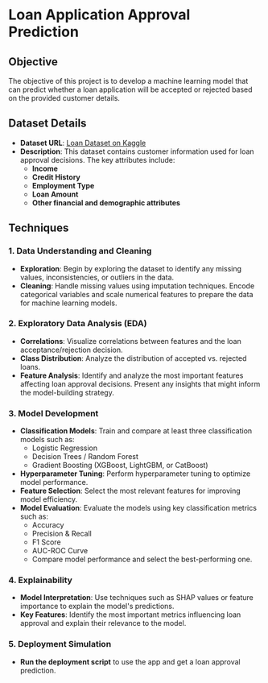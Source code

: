 # Loan Application Approval Prediction

## Objective
The objective of this project is to develop a machine learning model that can predict whether a loan application will be accepted or rejected based on the provided customer details.

## Dataset Details

- **Dataset URL**: [Loan Dataset on Kaggle](https://www.kaggle.com/datasets/abhishek14398/loan-dataset/data)
- **Description**: This dataset contains customer information used for loan approval decisions. The key attributes include:
  - **Income**
  - **Credit History**
  - **Employment Type**
  - **Loan Amount**
  - **Other financial and demographic attributes**

## Techniques

### 1. Data Understanding and Cleaning
- **Exploration**: Begin by exploring the dataset to identify any missing values, inconsistencies, or outliers in the data.
- **Cleaning**: Handle missing values using imputation techniques. Encode categorical variables and scale numerical features to prepare the data for machine learning models.

### 2. Exploratory Data Analysis (EDA)
- **Correlations**: Visualize correlations between features and the loan acceptance/rejection decision.
- **Class Distribution**: Analyze the distribution of accepted vs. rejected loans.
- **Feature Analysis**: Identify and analyze the most important features affecting loan approval decisions. Present any insights that might inform the model-building strategy.

### 3. Model Development
- **Classification Models**: Train and compare at least three classification models such as:
  - Logistic Regression
  - Decision Trees / Random Forest
  - Gradient Boosting (XGBoost, LightGBM, or CatBoost)
- **Hyperparameter Tuning**: Perform hyperparameter tuning to optimize model performance.
- **Feature Selection**: Select the most relevant features for improving model efficiency.
- **Model Evaluation**: Evaluate the models using key classification metrics such as:
  - Accuracy
  - Precision & Recall
  - F1 Score
  - AUC-ROC Curve
  - Compare model performance and select the best-performing one.

### 4. Explainability
- **Model Interpretation**: Use techniques such as SHAP values or feature importance to explain the model's predictions.
- **Key Features**: Identify the most important metrics influencing loan approval and explain their relevance to the model.

### 5. Deployment Simulation 
- **Run the deployment script** to use the app and get a loan approval prediction.





